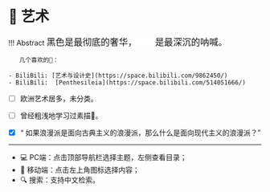 # 🎨 艺术

!!! Abstract
    <font size = 4 face = "XingKai">黑色是最彻底的奢华，<font color = "White" size = 4>沉默</font>是最深沉的呐喊。</font>

       几个喜欢的🔗：

    - BiliBili: [艺术与设计史](https://space.bilibili.com/9862450/)
    - BiliBili:  [Penthesileia](https://space.bilibili.com/514051666/)

- [ ] 欧洲艺术居多，未分类。
- [ ] 曾经粗浅地学习过素描🎨。
- [x]  “ 如果浪漫派是面向古典主义的浪漫派，那么什么是面向现代主义的浪漫派？”


----------

- 💻 PC端：点击顶部导航栏选择主题，左侧查看目录；
- 📱 移动端：点击左上角图标选择内容；
- 🔍 搜索：支持中文检索。